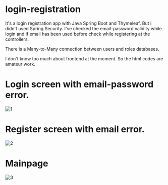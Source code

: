 # login-registration

It's a login registration app with Java Spring Boot and Thymeleaf. But i didn't used Spring Security. I've checked the email-password validity while login and if email has been used before check while registering at the controllers.

There is a Many-to-Many connection between users and roles databases.

I don't know too much about frontend at the moment. So the html codes are amateur work.

# Login screen with email-password error.
![1](https://user-images.githubusercontent.com/72259867/153421113-a0dbc96c-21b8-444d-be7c-7cdc48766bf4.png)
# Register screen with email error.
![2](https://user-images.githubusercontent.com/72259867/153421126-06f9e864-ac51-4abb-99c2-59b113b131c4.png)
# Mainpage
![3](https://user-images.githubusercontent.com/72259867/153421151-3f3e8f4f-1ff9-4fe5-8bc9-ef658ed01652.png)

